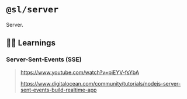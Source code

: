 # `@sl/server`
Server.

## 👨‍🎓 Learnings


### Server-Sent-Events (SSE)
> https://www.youtube.com/watch?v=piEYV-fsYbA
> 
> https://www.digitalocean.com/community/tutorials/nodejs-server-sent-events-build-realtime-app